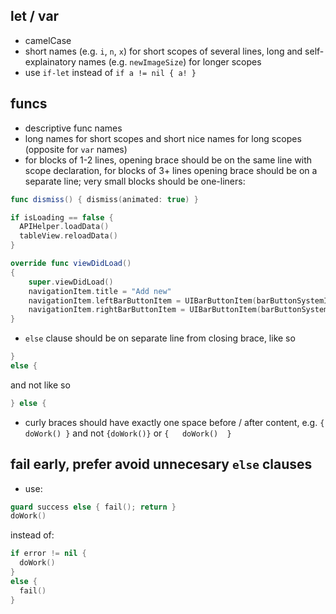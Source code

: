 ## let / var 

- camelCase 
- short names (e.g. `i`, `n`, `x`) for short scopes of several lines, long and self-explainatory names (e.g. `newImageSize`) for longer scopes
- use `if-let` instead of `if a != nil { a! }`

## funcs 

- descriptive func names
- long names for short scopes and short nice names for long scopes (opposite for `var` names)
- for blocks of 1-2 lines, opening brace should be on the same line with scope declaration, for blocks of 3+ lines opening brace should be on a separate line; very small blocks should be one-liners: 

```swift
func dismiss() { dismiss(animated: true) }
```

```swift
if isLoading == false {
  APIHelper.loadData()
  tableView.reloadData()
}
```

```swift
override func viewDidLoad()
{
    super.viewDidLoad()
    navigationItem.title = "Add new"
    navigationItem.leftBarButtonItem = UIBarButtonItem(barButtonSystemItem: .cancel, target: self, action: #selector(self.dismissThis))
    navigationItem.rightBarButtonItem = UIBarButtonItem(barButtonSystemItem: .add, target: self, action: #selector(self.btnAddTap))
}
```

- `else` clause should be on separate line from closing brace, like so
```swift
}
else {
```
and not like so
```swift
} else {
```

- curly braces should have exactly one space before / after content, e.g. `{ doWork() }` and not `{doWork()}` or `{   doWork()  }`


## fail early, prefer avoid unnecesary `else` clauses

- use: 
```swift 
guard success else { fail(); return }
doWork()
```
instead of:
```swift
if error != nil { 
  doWork() 
}
else { 
  fail() 
}
```

